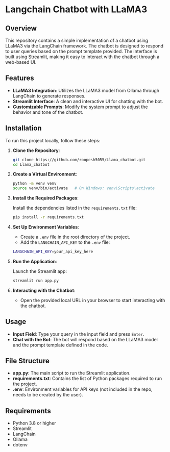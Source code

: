 # Langchain Chatbot with LLaMA3

## Overview

This repository contains a simple implementation of a chatbot using LLaMA3 via the LangChain framework. 
The chatbot is designed to respond to user queries based on the prompt template provided. The interface is built using Streamlit, 
making it easy to interact with the chatbot through a web-based UI.

## Features

- **LLaMA3 Integration**: Utilizes the LLaMA3 model from Ollama through LangChain to generate responses.
- **Streamlit Interface**: A clean and interactive UI for chatting with the bot.
- **Customizable Prompts**: Modify the system prompt to adjust the behavior and tone of the chatbot.

## Installation

To run this project locally, follow these steps:

1. **Clone the Repository**:

    ```bash
    git clone https://github.com/roopesh5055/Llama_chatbot.git
    cd Llama_chatbot
    ```

2. **Create a Virtual Environment**:

    ```bash
    python -m venv venv
    source venv/bin/activate   # On Windows: venv\Scripts\activate
    ```

3. **Install the Required Packages**:

    Install the dependencies listed in the `requirements.txt` file:

    ```bash
    pip install -r requirements.txt
    ```

4. **Set Up Environment Variables**:

    - Create a `.env` file in the root directory of the project.
    - Add the `LANGCHAIN_API_KEY` to the `.env` file:

    ```bash
    LANGCHAIN_API_KEY=your_api_key_here
    ```

5. **Run the Application**:

    Launch the Streamlit app:

    ```bash
    streamlit run app.py
    ```

6. **Interacting with the Chatbot**:

    - Open the provided local URL in your browser to start interacting with the chatbot.

## Usage

- **Input Field**: Type your query in the input field and press `Enter`.
- **Chat with the Bot**: The bot will respond based on the LLaMA3 model and the prompt template defined in the code.

## File Structure

- **app.py**: The main script to run the Streamlit application.
- **requirements.txt**: Contains the list of Python packages required to run the project.
- **.env**: Environment variables for API keys (not included in the repo, needs to be created by the user).

## Requirements

- Python 3.8 or higher
- Streamlit
- LangChain
- Ollama
- dotenv
